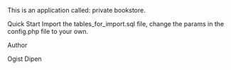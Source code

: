 This is an application called: private bookstore.

Quick Start
Import the tables_for_import.sql file, change the params in the config.php file to your own.


Author

Ogist Dipen

